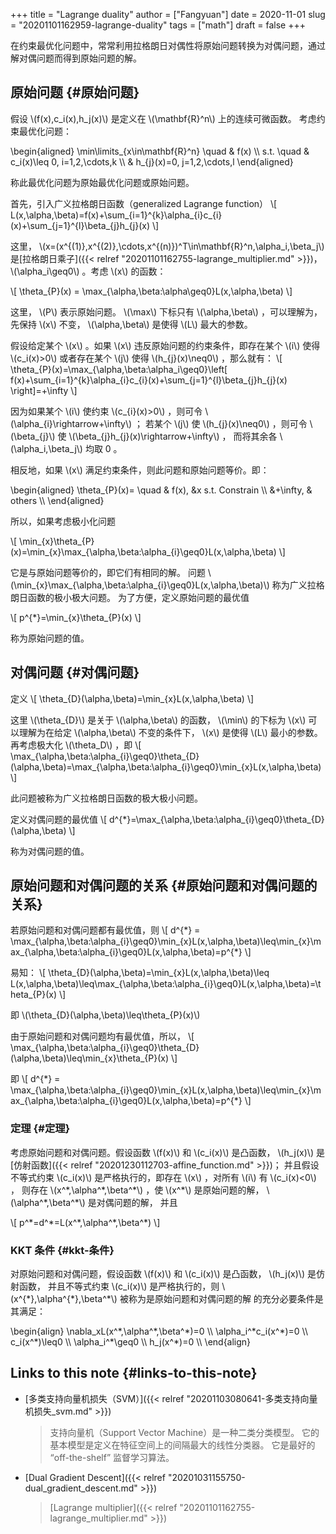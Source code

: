 +++
title = "Lagrange duality"
author = ["Fangyuan"]
date = 2020-11-01
slug = "20201101162959-lagrange-duality"
tags = ["math"]
draft = false
+++

在约束最优化问题中，常常利用拉格朗日对偶性将原始问题转换为对偶问题，通过解对偶问题而得到原始问题的解。


## 原始问题 {#原始问题}

假设 \\(f(x),c\_i(x),h\_j(x)\\) 是定义在 \\(\mathbf{R}^n\\) 上的连续可微函数。
考虑约束最优化问题：

\begin{aligned}
\min\limits\_{x\in\mathbf{R}^n} \quad & f(x) \\\\
s.t. \quad & c\_i(x)\leq 0, i=1,2,\cdots,k \\\\
& h\_{j}(x)=0, j=1,2,\cdots,l
\end{aligned}

称此最优化问题为原始最优化问题或原始问题。

首先，引入广义拉格朗日函数（generalized Lagrange function）
\\[
L(x,\alpha,\beta)=f(x)+\sum\_{i=1}^{k}\alpha\_{i}c\_{i}(x)+\sum\_{j=1}^{l}\beta\_{j}h\_{j}(x)
\\]

这里， \\(x=(x^{(1)},x^{(2)},\cdots,x^{(n)})^T\in\mathbf{R}^n,\alpha\_i,\beta\_j\\) 是[拉格朗日乘子]({{< relref "20201101162755-lagrange_multiplier.md" >}})，
\\(\alpha\_i\geq0\\) 。考虑 \\(x\\) 的函数：

\\[
\theta\_{P}(x) = \max\_{\alpha,\beta:\alpha\geq0}L(x,\alpha,\beta)
\\]

这里， \\(P\\) 表示原始问题。 \\(\max\\) 下标只有 \\(\alpha,\beta\\) ，可以理解为，
先保持 \\(x\\) 不变， \\(\alpha,\beta\\) 是使得 \\(L\\) 最大的参数。

假设给定某个 \\(x\\) 。如果 \\(x\\) 违反原始问题的约束条件，即存在某个 \\(i\\) 使得 \\(c\_i(x)>0\\)
或者存在某个 \\(j\\) 使得 \\(h\_{j}(x)\neq0\\) ，那么就有：
\\[
\theta\_{P}(x)=\max\_{\alpha,\beta:\alpha\_i\geq0}\left[
f(x)+\sum\_{i=1}^{k}\alpha\_{i}c\_{i}(x)+\sum\_{j=1}^{l}\beta\_{j}h\_{j}(x)
\right]=+\infty
\\]

因为如果某个 \\(i\\) 使约束 \\(c\_{i}(x)>0\\) ，则可令 \\(\alpha\_{i}\rightarrow+\infty\\) ；
若某个 \\(j\\) 使 \\(h\_{j}(x)\neq0\\) ，则可令 \\(\beta\_{j}\\) 使 \\(\beta\_{j}h\_{j}(x)\rightarrow+\infty\\) ，
而将其余各 \\(\alpha\_i,\beta\_j\\) 均取 0 。

相反地，如果 \\(x\\) 满足约束条件，则此问题和原始问题等价。即：

\begin{aligned}
\theta\_{P}(x)= \quad & f(x), &x s.t. Constrain \\\\
&+\infty, & others \\\\
\end{aligned}

所以，如果考虑极小化问题

\\[
\min\_{x}\theta\_{P}(x)=\min\_{x}\max\_{\alpha,\beta:\alpha\_{i}\geq0}L(x,\alpha,\beta)
\\]

它是与原始问题等价的，即它们有相同的解。
问题 \\(\min\_{x}\max\_{\alpha,\beta:\alpha\_{i}\geq0}L(x,\alpha,\beta)\\) 称为广义拉格朗日函数的极小极大问题。
为了方便，定义原始问题的最优值

\\[
p^{\*}=\min\_{x}\theta\_{P}(x)
\\]

称为原始问题的值。


## 对偶问题 {#对偶问题}

定义
\\[
\theta\_{D}(\alpha,\beta)=\min\_{x}L(x,\alpha,\beta)
\\]

这里 \\(\theta\_{D}\\) 是关于 \\(\alpha,\beta\\) 的函数，
\\(\min\\) 的下标为 \\(x\\) 可以理解为在给定 \\(\alpha,\beta\\) 不变的条件下，
\\(x\\) 是使得 \\(L\\) 最小的参数。
再考虑极大化 \\(\theta\_D\\) ，即
\\[
\max\_{\alpha,\beta:\alpha\_{i}\geq0}\theta\_{D}(\alpha,\beta)=\max\_{\alpha,\beta:\alpha\_{i}\geq0}\min\_{x}L(x,\alpha,\beta)
\\]

此问题被称为广义拉格朗日函数的极大极小问题。

定义对偶问题的最优值
\\[
d^{\*}=\max\_{\alpha,\beta:\alpha\_{i}\geq0}\theta\_{D}(\alpha,\beta)
\\]

称为对偶问题的值。


## 原始问题和对偶问题的关系 {#原始问题和对偶问题的关系}

<div class="theorem">

若原始问题和对偶问题都有最优值，则
\\[
d^{\*} = \max\_{\alpha,\beta:\alpha\_{i}\geq0}\min\_{x}L(x,\alpha,\beta)\leq\min\_{x}\max\_{\alpha,\beta:\alpha\_{i}\geq0}L(x,\alpha,\beta)=p^{\*}
\\]

</div>

<div class="proof">

易知：
\\[
\theta\_{D}(\alpha,\beta)=\min\_{x}L(x,\alpha,\beta)\leq L(x,\alpha,\beta)\leq\max\_{\alpha,\beta:\alpha\_{i}\geq0}L(x,\alpha,\beta)=\theta\_{P}(x)
\\]

即
\\(\theta\_{D}(\alpha,\beta)\leq\theta\_{P}(x)\\)

由于原始问题和对偶问题均有最优值，所以，
\\[
\max\_{\alpha,\beta:\alpha\_{i}\geq0}\theta\_{D}(\alpha,\beta)\leq\min\_{x}\theta\_{P}(x)
\\]

即
\\[
d^{\*} = \max\_{\alpha,\beta:\alpha\_{i}\geq0}\min\_{x}L(x,\alpha,\beta)\leq\min\_{x}\max\_{\alpha,\beta:\alpha\_{i}\geq0}L(x,\alpha,\beta)=p^{\*}
\\]

</div>


### 定理 {#定理}

考虑原始问题和对偶问题。假设函数 \\(f(x)\\) 和 \\(c\_i(x)\\) 是凸函数， \\(h\_j(x)\\) 是[仿射函数]({{< relref "20201230112703-affine_function.md" >}})；
并且假设不等式约束 \\(c\_i(x)\\) 是严格执行的，即存在 \\(x\\) ，对所有 \\(i\\) 有 \\(c\_i(x)<0\\) ，
则存在 \\(x^\*,\alpha^\*,\beta^\*\\) ，使 \\(x^\*\\) 是原始问题的解， \\(\alpha^\*,\beta^\*\\) 是对偶问题的解，
并且

\\[
p^\*=d^\*=L(x^\*,\alpha^\*,\beta^\*)
\\]


### KKT 条件 {#kkt-条件}

对原始问题和对偶问题，假设函数 \\(f(x)\\) 和 \\(c\_i(x)\\) 是凸函数， \\(h\_j(x)\\) 是仿射函数，
并且不等式约束 \\(c\_i(x)\\) 是严格执行的，则 \\(x^{\*},\alpha^{\*},\beta^\*\\) 被称为是原始问题和对偶问题的解
的充分必要条件是其满足：

\begin{align}
\nabla\_xL(x^\*,\alpha^\*,\beta^\*)=0 \\\\
\alpha\_i^\*c\_i(x^\*)=0 \\\\
c\_i(x^\*)\leq0 \\\\
\alpha\_i^\*\geq0 \\\\
h\_j(x^\*)=0 \\\\
\end{align}


## Links to this note {#links-to-this-note}

-   [多类支持向量机损失（SVM）]({{< relref "20201103080641-多类支持向量机损失_svm.md" >}})

    >   支持向量机（Support Vector Machine）是一种二类分类模型。
    > 它的基本模型是定义在特征空间上的间隔最大的线性分类器。
    > 它是最好的 “off-the-shelf” 监督学习算法。
-   [Dual Gradient Descent]({{< relref "20201031155750-dual_gradient_descent.md" >}})

    > [Lagrange multiplier]({{< relref "20201101162755-lagrange_multiplier.md" >}})

